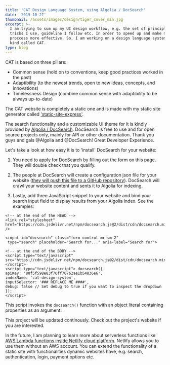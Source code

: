 ```yaml
---
title: 'CAT Design Language System, using Algolia / DocSearch'
date: '2019-10-27'
thumbnail: /assets/images/design/tiger_cover_min.jpg
excerpt: >-
  I am trying to sum up my UI design workflow, e.g. the set of principles,
  tricks I use, guideline I follow etc. In order to speed up and make my design
  proccess more effective. So, I am working on a design language system of a
  kind called CAT.
type: blog
---
```

CAT is based on three pillars:
- Common sense (hold on to conventions, keep good practices worked in the past)
- Adaptibility (to the newest trends, open to new ideas, concepts, and innovations)
- Timelessness Design (combine common sense with adaptibility to be always up-to-date)

The CAT website is completely a static one and is made with my static site generator called ['static-site-express'](https://static-site-express.netlify.com/).

The search functionality and a customizable UI theme for it is kindly provided by [Algolia / DocSearch](). DocSearch is free to use and for open source projects only, mainly for API or other documentation. Thank you guys and gals @Algolia and @DocSearch! Great Developer Experience.

Let's take a look at how easy it is to 'install' DocSearch for your website:

1. You need to apply for DocSearch by filling out the form on this page. They will double check that you qualify.

2. The people at DocSearch will create a configuration json file for your website ([they will push this file to a GitHub repository](https://github.com/algolia/docsearch-configs/blob/master/configs/cat-design-system.json)). DocSearch will crawl your website content and sents it to Algolia for indexing.

3. Lastly, add three JavaScript snippet to your website and bind your search input field to display results from your Algolia index. See the examples:

````
<!-- at the end of the HEAD -->
<link rel="stylesheet" href="https://cdn.jsdelivr.net/npm/docsearch.js@2/dist/cdn/docsearch.min.css" />
````

````
<input id="docsearch" class="form-control mr-sm-2" type="search" placeholder="Search for..." aria-label="Search for">
````

````
<!-- at the end of the BODY -->
<script type="text/javascript" src="https://cdn.jsdelivr.net/npm/docsearch.js@2/dist/cdn/docsearch.min.js"></script>
<script type="text/javascript"> docsearch({
apiKey: '80f5f598e83f70ff70762ae1b54836e6',
indexName: 'cat-design-system',
inputSelector: '### REPLACE ME ####',
debug: false // Set debug to true if you want to inspect the dropdown
});
</script>
````
This script invokes the `docsearch()` function with an object literal containing properties as an argument.

This project will be updated continously. Check out the project's website if you are interested.

In the future, I am planning to learn more about serverless functions like [AWS Lambda functions inside Netlify cloud platform](https://www.netlify.com/products/functions/). Netlify allows you to use them without an AWS account. You can extend the functionality of a static site with functionalities dynamic websites have, e.g. search, authentication, login, payment options etc.
